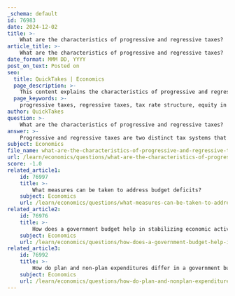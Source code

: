 ```yaml
---
_schema: default
id: 76983
date: 2024-12-02
title: >-
    What are the characteristics of progressive and regressive taxes?
article_title: >-
    What are the characteristics of progressive and regressive taxes?
date_format: MMM DD, YYYY
post_on_text: Posted on
seo:
  title: QuickTakes | Economics
  page_description: >-
    This content explains the characteristics of progressive and regressive taxes, highlighting their implications for income distribution and the financial burden on individuals.
  page_keywords: >-
    progressive taxes, regressive taxes, tax rate structure, equity in taxation, income distribution, tax burden, low-income earners, sales tax, excise tax, income inequality, taxation effectiveness
author: QuickTakes
question: >-
    What are the characteristics of progressive and regressive taxes?
answer: >-
    Progressive and regressive taxes are two distinct tax systems that have different implications for income distribution and the burden of taxation on individuals.\n\n### Characteristics of Progressive Taxes:\n1. **Tax Rate Structure**: Progressive taxes impose higher tax rates on higher income brackets. As an individual's income increases, the rate at which they are taxed also increases. For example, a progressive income tax system may have rates of 10%, 20%, and 30% for different income levels.\n2. **Equity in Taxation**: The primary objective of progressive taxes is to reduce the tax burden on lower-income individuals while shifting a larger share of the tax burden to those with a higher ability to pay. This aims to promote equity in the tax system.\n3. **Examples**: Common examples of progressive taxes include income taxes where higher earners pay a larger percentage of their income compared to lower earners.\n\n### Characteristics of Regressive Taxes:\n1. **Tax Rate Structure**: In contrast, regressive taxes decrease in burden as an individual's income increases. This means that lower-income individuals pay a larger proportion of their income in taxes compared to higher-income individuals. For instance, a flat sales tax applies the same rate to all consumers, disproportionately affecting those with lower incomes.\n2. **Impact on Low-Income Earners**: Regressive taxes tend to place a heavier financial strain on low-income earners, as they pay a larger percentage of their income in taxes. This can exacerbate income inequality.\n3. **Examples**: Common forms of regressive taxes include sales taxes and excise taxes on specific goods, where the tax rate does not change regardless of the purchaser's income level.\n\n### Summary:\nIn summary, progressive taxes are designed to create a more equitable tax system by taxing higher incomes at higher rates, while regressive taxes tend to shift the tax burden onto lower-income individuals, leading to a greater financial strain on them. Understanding these characteristics is essential for evaluating the fairness and effectiveness of a tax system.
subject: Economics
file_name: what-are-the-characteristics-of-progressive-and-regressive-taxes.md
url: /learn/economics/questions/what-are-the-characteristics-of-progressive-and-regressive-taxes
score: -1.0
related_article1:
    id: 76997
    title: >-
        What measures can be taken to address budget deficits?
    subject: Economics
    url: /learn/economics/questions/what-measures-can-be-taken-to-address-budget-deficits
related_article2:
    id: 76976
    title: >-
        How does a government budget help in stabilizing economic activities?
    subject: Economics
    url: /learn/economics/questions/how-does-a-government-budget-help-in-stabilizing-economic-activities
related_article3:
    id: 76992
    title: >-
        How do plan and non-plan expenditures differ in a government budget?
    subject: Economics
    url: /learn/economics/questions/how-do-plan-and-nonplan-expenditures-differ-in-a-government-budget
---
```


&nbsp;